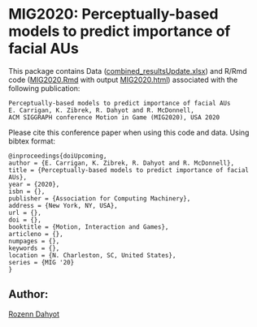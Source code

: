 # MIG2020: Perceptually-based models to predict importance of facial AUs


This package contains  Data ([combined_resultsUpdate.xlsx](combined_resultsUpdate.xlsx)) and R/Rmd code ([MIG2020.Rmd](MIG2020.Rmd) with output [MIG2020.html](MIG2020.html)) associated with the following publication:

```
Perceptually-based models to predict importance of facial AUs
E. Carrigan, K. Zibrek, R. Dahyot and R. McDonnell, 
ACM SIGGRAPH conference Motion in Game (MIG2020), USA 2020
```

Please cite this conference paper when using this code and data.
Using bibtex format:

```
@inproceedings{doiUpcoming,
author = {E. Carrigan, K. Zibrek, R. Dahyot and R. McDonnell},
title = {Perceptually-based models to predict importance of facial AUs},
year = {2020},
isbn = {},
publisher = {Association for Computing Machinery},
address = {New York, NY, USA},
url = {},
doi = {},
booktitle = {Motion, Interaction and Games},
articleno = {},
numpages = {},
keywords = {},
location = {N. Charleston, SC, United States},
series = {MIG '20}
}

```




## Author: 

[Rozenn Dahyot](https://roznn.github.io/)
